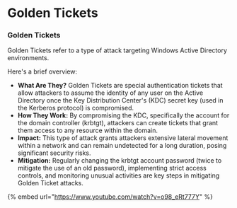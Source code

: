 # Golden Tickets

### Golden Tickets

Golden Tickets refer to a type of attack targeting Windows Active Directory environments.&#x20;

Here's a brief overview:

* **What Are They?** Golden Tickets are special authentication tickets that allow attackers to assume the identity of any user on the Active Directory once the Key Distribution Center's (KDC) secret key (used in the Kerberos protocol) is compromised.
* **How They Work:** By compromising the KDC, specifically the account for the domain controller (krbtgt), attackers can create tickets that grant them access to any resource within the domain.
* **Impact:** This type of attack grants attackers extensive lateral movement within a network and can remain undetected for a long duration, posing significant security risks.
* **Mitigation:** Regularly changing the krbtgt account password (twice to mitigate the use of an old password), implementing strict access controls, and monitoring unusual activities are key steps in mitigating Golden Ticket attacks.

{% embed url="https://www.youtube.com/watch?v=o98_eRt777Y" %}
